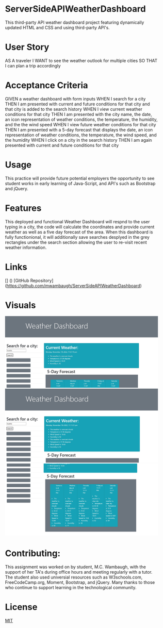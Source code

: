 # ServerSideAPIWeatherDashboard
This third-party API weather dashboard project featuring dynamically updated HTML and CSS and using third-party API's. 

# User Story 
AS A traveler
I WANT to see the weather outlook for multiple cities
SO THAT I can plan a trip accordingly

# Acceptance Criteria 
GIVEN a weather dashboard with form inputs
WHEN I search for a city
THEN I am presented with current and future conditions for that city and that city is added to the search history
WHEN I view current weather conditions for that city
THEN I am presented with the city name, the date, an icon representation of weather conditions, the temperature, the humidity, and the the wind speed
WHEN I view future weather conditions for that city
THEN I am presented with a 5-day forecast that displays the date, an icon representation of weather conditions, the temperature, the wind speed, and the humidity
WHEN I click on a city in the search history
THEN I am again presented with current and future conditions for that city

# Usage
This practice will provide future potential employers the opportunity to see student works in early learning of Java-Script, and API's such as Bootstrap and jQuery.

# Features
This deployed and functional Weather Dashboard will respnd to the user typing in a city, the code will calculate the coordinates and provide current weather as well as a five day forecast of the area. When this dashboard is fully functionional, it will additionally save searches desplyed in the grey rectangles under the search section allowing the user to re-visit recent weather information. 

# Links
[] () 
[GitHub Repository] (https://github.com/mwambaugh/ServerSideAPIWeatherDashboard) 


# Visuals 
!["Screenshot One before searching"](./assets/photos/screenshotone.jpg)
!["Screenshot Two after Searching 'Seattle' "](./assets/photos/Screenshot%202022-11-07%20231142.jpg)
!["Screenshot Three after Searching 'Seattle' "](./assets/photos/Screenshot%202022-11-07%20231207.jpg)

# Contributing:
This assignment was worked on by student, M.C. Wambaugh, with the support of her TA's during office hours and meeting regularly with a tutor. The student also used universial resources such as  W3schools.com, FreeCodeCamp.org, Moment, Bootstrap, and jQuery. Many thanks to those who continue to support learning in the technological community.

# License 
[MIT](https://choosealicense.com/licenses/mit/) 